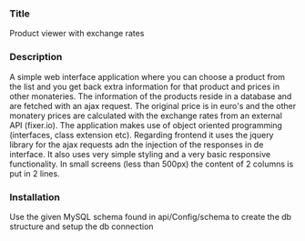 <h3>Title</h3>
Product viewer with exchange rates

<h3>Description</h3>
A simple web interface application where you can choose a product from the list and you get back extra information for that product and prices in other monateries. 
The information of the products reside in a database and are fetched with an ajax request. 
The original price is in euro's and the other monatery prices are calculated with the exchange rates from an external API (fixer.io).
The application makes use of object oriented programming (interfaces, class extension etc).
Regarding frontend it uses the jquery library for the ajax requests adn the injection of the responses in de interface.
It also uses very simple styling and a very basic responsive functionality. In small screens (less than 500px) the content of 2 columns is put in 2 lines.

<h3>Installation</h3>
Use the given MySQL schema found in api/Config/schema to create the db structure and setup the db connection
